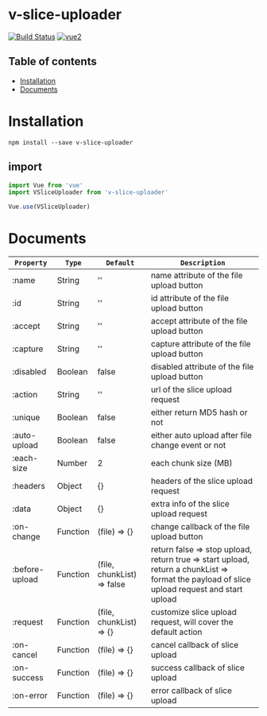 # v-slice-uploader

[![Build Status](https://travis-ci.com/PickerWang/v-slice-uploader.svg?branch=master)](https://travis-ci.com/PickerWang/v-slice-uploader)
[![vue2](https://img.shields.io/badge/vue-2.x-brightgreen.svg)](https://vuejs.org/)

## Table of contents

- [Installation](#installation)
- [Documents](#documents)

# Installation

```
npm install --save v-slice-uploader
```

## import

```javascript
import Vue from 'vue'
import VSliceUploader from 'v-slice-uploader'

Vue.use(VSliceUploader)
```

# Documents

| `Property`               | `Type`               | `Default`                          | `Description`     |
|-----------------------|-----------------------|-----------------------------------|-----------------------------------|
|:name|String|''|name attribute of the file upload button|
|:id|String|''|id attribute of the file upload button|
|:accept|String|''|accept attribute of the file upload button|
|:capture|String|''|capture attribute of the file upload button|
|:disabled|Boolean|false|disabled attribute of the file upload button|
|:action|String|''|url of the slice upload request|
|:unique|Boolean|false|either return MD5 hash or not|
|:auto-upload|Boolean|false|either auto upload after file change event or not|
|:each-size|Number|2|each chunk size (MB)|
|:headers|Object|{}|headers of the slice upload request|
|:data|Object|{}|extra info of the slice upload request|
|:on-change|Function|(file) => {}|change callback of the file upload button|
|:before-upload|Function|(file, chunkList) => false|return false => stop upload, return true => start upload, return a chunkList => format the payload of slice upload request and start upload |
|:request|Function|(file, chunkList) => {}|customize slice upload request, will cover the default action|
|:on-cancel|Function|(file) => {}|cancel callback of slice upload|
|:on-success|Function|(file) => {}|success callback of slice upload|
|:on-error|Function|(file) => {}|error callback of slice upload|
